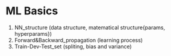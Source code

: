 # ML Basics

1. NN_structure (data structure, matematical structure{params, hyperparams})
2. Forward&Backward_propagation (learning process)
3. Train-Dev-Test_set (spliting, bias and variance)